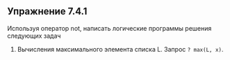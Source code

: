 ## Упражнение 7.4.1

Используя оператор not, написать логические программы решения следующих задач

1. Вычисления максимального элемента списка L.
Запрос `? max(L, x)`.
